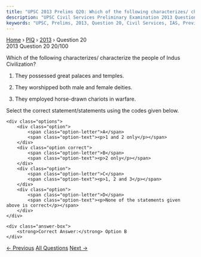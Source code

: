 ```yaml
---
title: "UPSC 2013 Prelims Q20: Which of the following characterizes/ characterize the peopl..."
description: "UPSC Civil Services Preliminary Examination 2013 Question 20 with options and answer"
keywords: "UPSC, Prelims, 2013, Question 20, Civil Services, IAS, Previous Year Questions"
---
```


<nav class="breadcrumb">
    <a href="../../">Home</a>
    <span>›</span>
    <a href="../">PIQ</a>
    <span>›</span>
    <a href="./">2013</a>
    <span>›</span>
    <span>Question 20</span>
</nav>

<div class="question-header">
    <div class="question-meta">
        <span class="year-badge">2013</span>
        <span class="question-number">Question 20</span>
        <span class="progress">20/100</span>
    </div>
    <div class="progress-bar">
        <div class="progress-fill" style="width: 20.0%"></div>
    </div>
</div>

<div class="question-content">
    <div class="question-text">
        <p>Which of the following characterizes/ characterize the people of Indus Civilization?</p>
<ol>
<li>
<p>They possessed great palaces and temples.</p>
</li>
<li>
<p>They worshipped both male and female deities.</p>
</li>
<li>
<p>They employed horse-drawn chariots in warfare.</p>
</li>
</ol>
<p>Select the correct statement/statements using the codes given below.</p>
    </div>
    
    <div class="options">
        <div class="option">
            <span class="option-letter">A</span>
            <span class="option-text"><p>1 and 2 only</p></span>
        </div>
        <div class="option correct">
            <span class="option-letter">B</span>
            <span class="option-text"><p>2 only</p></span>
        </div>
        <div class="option">
            <span class="option-letter">C</span>
            <span class="option-text"><p>1, 2 and 3</p></span>
        </div>
        <div class="option">
            <span class="option-letter">D</span>
            <span class="option-text"><p>None of the statements given above is correct</p></span>
        </div>
    </div>

    <div class="answer-box">
        <strong>Correct Answer:</strong> Option B
    </div>
</div>

<div class="question-nav">
    <a href="../q019-in-india-deficit-financing-is-used-for-raising-res/" class="nav-btn prev">← Previous</a>
    <a href="../" class="nav-btn center">All Questions</a>
    <a href="../q021-which-of-the-following-diseases-can-be-transmitted/" class="nav-btn next">Next →</a>
</div>
